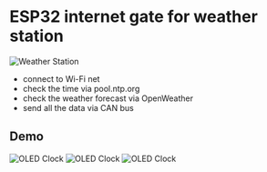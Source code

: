 # ESP32 internet gate for weather station

![Weather Station](PIC/1.jpg)

* connect to Wi-Fi net
* check the time via pool.ntp.org
* check the weather forecast via OpenWeather
* send all the data via CAN bus

## Demo
![OLED Clock](PIC/2.jpg)
![OLED Clock](PIC/3.jpg)
![OLED Clock](PIC/4.jpg)
